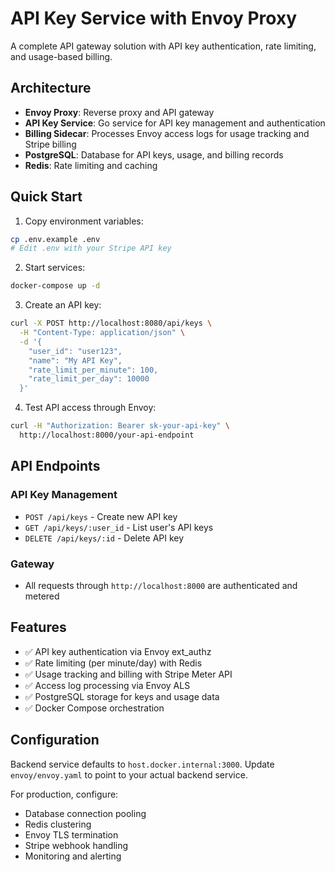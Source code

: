 # API Key Service with Envoy Proxy

A complete API gateway solution with API key authentication, rate limiting, and usage-based billing.

## Architecture

- **Envoy Proxy**: Reverse proxy and API gateway
- **API Key Service**: Go service for API key management and authentication
- **Billing Sidecar**: Processes Envoy access logs for usage tracking and Stripe billing
- **PostgreSQL**: Database for API keys, usage, and billing records
- **Redis**: Rate limiting and caching

## Quick Start

1. Copy environment variables:
```bash
cp .env.example .env
# Edit .env with your Stripe API key
```

2. Start services:
```bash
docker-compose up -d
```

3. Create an API key:
```bash
curl -X POST http://localhost:8080/api/keys \
  -H "Content-Type: application/json" \
  -d '{
    "user_id": "user123",
    "name": "My API Key",
    "rate_limit_per_minute": 100,
    "rate_limit_per_day": 10000
  }'
```

4. Test API access through Envoy:
```bash
curl -H "Authorization: Bearer sk-your-api-key" \
  http://localhost:8000/your-api-endpoint
```

## API Endpoints

### API Key Management
- `POST /api/keys` - Create new API key
- `GET /api/keys/:user_id` - List user's API keys  
- `DELETE /api/keys/:id` - Delete API key

### Gateway
- All requests through `http://localhost:8000` are authenticated and metered

## Features

- ✅ API key authentication via Envoy ext_authz
- ✅ Rate limiting (per minute/day) with Redis
- ✅ Usage tracking and billing with Stripe Meter API
- ✅ Access log processing via Envoy ALS
- ✅ PostgreSQL storage for keys and usage data
- ✅ Docker Compose orchestration

## Configuration

Backend service defaults to `host.docker.internal:3000`. Update `envoy/envoy.yaml` to point to your actual backend service.

For production, configure:
- Database connection pooling
- Redis clustering  
- Envoy TLS termination
- Stripe webhook handling
- Monitoring and alerting